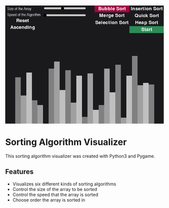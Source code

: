 ![alt text](https://github.com/tculb/Sorting-Algorithm-Visualizer/blob/main/sorting_visualizer_screenshot.png?raw=true)

# Sorting Algorithm Visualizer
This sorting algorithm visualizer was created with Python3 and Pygame. 
## Features
  * Visualizes six different kinds of sorting algorithms
  * Control the size of the array to be sorted
  * Control the speed that the array is sorted
  * Choose order the array is sorted in
